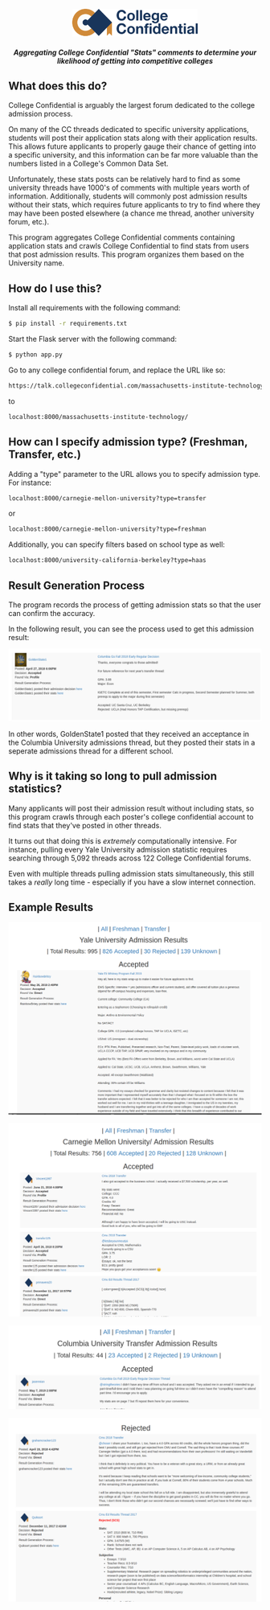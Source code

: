 <p align="center">
  <img src="static/cc.png" width="250"/>
<h5 align="center">Aggregating College Confidential "Stats" comments to determine your likelihood of getting into competitive colleges</h5>
</p>


## What does this do?

College Confidential is arguably the largest forum dedicated to the college admission process.

On many of the CC threads dedicated to specific university applications, students will post their application stats along with their application results.  This allows future applicants to properly gauge their chance of getting into a specific university, and this information can be far more valuable than the numbers listed in a College's Common Data Set.

Unfortunately, these stats posts can be relatively hard to find as some university threads have 1000's of comments with multiple years worth of information.  Additionally, students will commonly post admission results without their stats, which requires future applicants to try to find where they may have been posted elsewhere (a chance me thread, another university forum, etc.).

This program aggregates College Confidential comments containing application stats and crawls College Confidential to find stats from users that post admission results.  This program organizes them based on the University name.

## How do I use this?

Install all requirements with the following command:

```bash
$ pip install -r requirements.txt
```

Start the Flask server with the following command:

```bash
$ python app.py
```

Go to any college confidential forum, and replace the URL like so:

```bash
https://talk.collegeconfidential.com/massachusetts-institute-technology/
```

to

```bash
localhost:8000/massachusetts-institute-technology/
```

## How can I specify admission type?  (Freshman, Transfer, etc.)

Adding a "type" parameter to the URL allows you to specify admission type.  For instance:

```bash
localhost:8000/carnegie-mellon-university?type=transfer
```
or

```bash
localhost:8000/carnegie-mellon-university?type=freshman
```

Additionally, you can specify filters based on school type as well:

```bash
localhost:8000/university-california-berkeley?type=haas
```

## Result Generation Process

The program records the process of getting admission stats so that the user can confirm the accuracy.

In the following result, you can see the process used to get this admission result:

<p align="center">
  <img src="static/5.png"/>
</p>

In other words, GoldenState1 posted that they received an acceptance in the Columbia University admissions thread, but they posted their stats in a seperate admissions thread for a different school.

## Why is it taking so long to pull admission statistics?

Many applicants will post their admission result without including stats, so this program crawls through each poster's college confidential account to find stats that they've posted in other threads.

It turns out that doing this is *extremely* computationally intensive.  For instance, pulling every Yale University admission statistic requires searching through 5,092 threads across 122 College Confidential forums.

Even with multiple threads pulling admission stats simultaneously, this still takes a *really* long time - especially if you have a slow internet connection.

## Example Results

<p align="center">
  <img src="static/1.png"/>
</p>

<p align="center">
  <img src="static/2.png"/>
</p>



<p align="center">
  <img src="static/4.png"/>
</p>



<p align="center">
  <img src="static/3.png"/>
</p>







